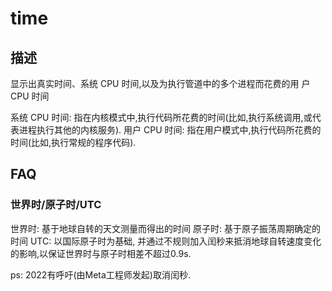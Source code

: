 # time

## 描述

显示出真实时间、系统 CPU 时间,以及为执行管道中的多个进程而花费的用
户 CPU 时间

系统 CPU 时间: 指在内核模式中,执行代码所花费的时间(比如,执行系统调用,或代表进程执行其他的内核服务).
用户 CPU 时间: 指在用户模式中,执行代码所花费的时间(比如,执行常规的程序代码).

## FAQ
### 世界时/原子时/UTC
世界时: 基于地球自转的天文测量而得出的时间
原子时: 基于原子振荡周期确定的时间
UTC: 以国际原子时为基础, 并通过不规则加入闰秒来抵消地球自转速度变化的影响,以保证世界时与原子时相差不超过0.9s.

ps: 2022有呼吁(由Meta工程师发起)取消闰秒.